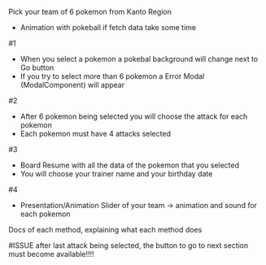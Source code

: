 Pick your team of 6 pokemon from Kanto Region

- Animation with pokeball if fetch data take some time

#1

- When you select a pokemon a pokebal background will change next to Go button
- If you try to select more than 6 pokemon a Error Modal (ModalComponent) will appear

#2

- After 6 pokemon being selected you will choose the attack for each pokemon
- Each pokemon must have 4 attacks selected

#3

- Board Resume with all the data of the pokemon that you selected
- You will choose your trainer name and your birthday date

#4

- Presentation/Animation Slider of your team
  -> animation and sound for each pokemon

Docs of each method, explaining what each method does

#ISSUE
after last attack being selected, the button to go to next section must become available!!!!
